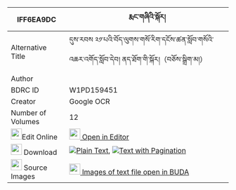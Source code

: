 |IFF6EA9DC|རྨང་གཞིའི་སྐོར། 
| --- | --- 
|Alternative Title |དུས་རབས ༢༡་པའི་བོད་ལུགས་གསོ་རིག་དངོས་ཚན་སློབ་གསོའི་འཆར་འགོད་སློབ་དེབ། ནད་ཐོག་གི་སྐོར།（བཅོས་སྒྲིག་མ།）
|Author | 
|BDRC ID | W1PD159451
|Creator | Google OCR
|Number of Volumes| 12
|<img width="25" src="https://img.icons8.com/color/25/000000/edit-property.png">Edit Online| [<img width="25" src="https://avatars.githubusercontent.com/u/45091458?s=200&v=4"> Open in Editor](http://editor.openpecha.org/IFF6EA9DC)
|<img width="25" src="https://img.icons8.com/fluent/48/000000/download-2.png"/>  Download | [![](https://img.icons8.com/color/20/000000/txt.png)Plain Text](https://github.com/Openpecha/IFF6EA9DC/releases/download/v2/mangshyi_i_kor_plain_IFF6EA9DC.zip), [![](https://img.icons8.com/color/20/000000/txt.png)Text with Pagination](https://github.com/Openpecha/IFF6EA9DC/releases/download/v2/mangshyi_i_kor_pages_IFF6EA9DC.zip)
|<img width="25" src="https://img.icons8.com/plasticine/100/000000/pictures-folder.png"/>  Source Images | [<img width="25" src="https://library.bdrc.io/icons/BUDA-small.svg"> Images of text file open in BUDA](https://library.bdrc.io/show/bdr:W1PD159451)